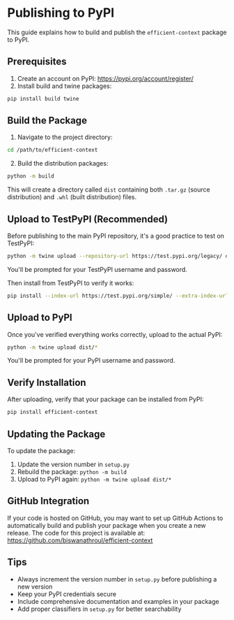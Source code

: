 # Publishing to PyPI

This guide explains how to build and publish the `efficient-context` package to PyPI.

## Prerequisites

1. Create an account on PyPI: https://pypi.org/account/register/
2. Install build and twine packages:

```bash
pip install build twine
```

## Build the Package

1. Navigate to the project directory:

```bash
cd /path/to/efficient-context
```

2. Build the distribution packages:

```bash
python -m build
```

This will create a directory called `dist` containing both `.tar.gz` (source distribution) and `.whl` (built distribution) files.

## Upload to TestPyPI (Recommended)

Before publishing to the main PyPI repository, it's a good practice to test on TestPyPI:

```bash
python -m twine upload --repository-url https://test.pypi.org/legacy/ dist/*
```

You'll be prompted for your TestPyPI username and password.

Then install from TestPyPI to verify it works:

```bash
pip install --index-url https://test.pypi.org/simple/ --extra-index-url https://pypi.org/simple efficient-context
```

## Upload to PyPI

Once you've verified everything works correctly, upload to the actual PyPI:

```bash
python -m twine upload dist/*
```

You'll be prompted for your PyPI username and password.

## Verify Installation

After uploading, verify that your package can be installed from PyPI:

```bash
pip install efficient-context
```

## Updating the Package

To update the package:

1. Update the version number in `setup.py`
2. Rebuild the package: `python -m build`
3. Upload to PyPI again: `python -m twine upload dist/*`

## GitHub Integration

If your code is hosted on GitHub, you may want to set up GitHub Actions to automatically build and publish your package when you create a new release. The code for this project is available at: https://github.com/biswanathroul/efficient-context

## Tips

- Always increment the version number in `setup.py` before publishing a new version
- Keep your PyPI credentials secure
- Include comprehensive documentation and examples in your package
- Add proper classifiers in `setup.py` for better searchability
